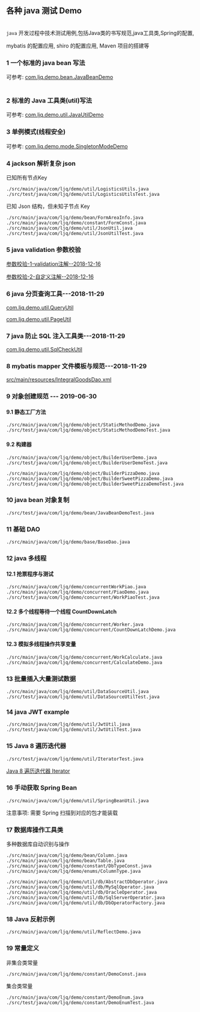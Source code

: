## 各种 java 测试 Demo  

​    
`java` 开发过程中技术测试用例,包括Java类的书写规范,java工具类,Spring的配置,  

mybatis 的配置应用, shiro 的配置应用, Maven 项目的搭建等      

### 1 一个标准的 java bean 写法  

可参考: [com.ljq.demo.bean.JavaBeanDemo](src/main/java/com/ljq/demo/bean/JavaBeanDemo.java)  
​        
### 2 标准的 Java 工具类(util)写法  

可参考: [com.ljq.demo.util.JavaUtilDemo](src/main/java/com/ljq/demo/util/JavaUtilDemo.java)  

### 3 单例模式(线程安全)  

可参考: [com.ljq.demo.mode.SingletonModeDemo](src/main/java/com/ljq/demo/mode/SingletonModeDemo.java)  

### 4 jackson 解析复杂 json  

已知所有节点Key

```
./src/main/java/com/ljq/demo/util/LogisticsUtils.java
./src/test/java/com/ljq/demo/util/LogisticsUtilsTest.java
```

已知 Json 结构，但未知子节点 Key

```
./src/main/java/com/ljq/demo/bean/FormAreaInfo.java
./src/main/java/com/ljq/demo/constant/FormConst.java
./src/main/java/com/ljq/demo/util/JsonUtil.java
./src/test/java/com/ljq/demo/util/JsonUtilTest.java
```

### 5 java validation 参数校验  

[参数校验-1-validation注解--2018-12-16](doc/1.参数校验-1-validation注解.md "doc/1.参数校验-1-validation注解.md")  

[参数校验-2-自定义注解--2018-12-16](doc/2.参数校验-2-自定义注解.md "doc/2.参数校验-2-自定义注解.md")  

### 6 java 分页查询工具---2018-11-29    

[com.ljq.demo.util.QueryUtil](src/main/java/com/ljq/demo/util/QueryUtil.java "src/main/java/com/ljq/demo/util/QueryUtil.java")  

[com.ljq.demo.util.PageUtil](src/main/java/com/ljq/demo/util/PageUtil.java "src/main/java/com/ljq/demo/util/PageUtil.java")  

### 7 java 防止 SQL 注入工具类---2018-11-29  

[com.ljq.demo.util.SqlCheckUtil](src/main/java/com/ljq/demo/util/SqlCheckUtil.java "src/main/java/com/ljq/demo/util/SqlCheckUtil.java")  

### 8 mybatis mapper 文件模板与规范---2018-11-29    

[src/main/resources/IntegralGoodsDao.xml](src/main/resources/IntegralGoodsDao.xml "src/main/resources/IntegralGoodsDao.xml")  

### 9 对象创建规范 --- 2019-06-30  

#### 9.1 静态工厂方法  

```
./src/main/java/com/ljq/demo/object/StaticMethodDemo.java
./src/test/java/com/ljq/demo/object/StaticMethodDemoTest.java
```

#### 9.2 构建器  

```
./src/main/java/com/ljq/demo/object/BuilderUserDemo.java
./src/test/java/com/ljq/demo/object/BuilderUserDemoTest.java

./src/main/java/com/ljq/demo/object/BuilderPizzaDemo.java
./src/main/java/com/ljq/demo/object/BuilderSweetPizzaDemo.java
./src/test/java/com/ljq/demo/object/BuilderSweetPizzaDemoTest.java
```

### 10  java bean 对象复制  

```
./src/test/java/com/ljq/demo/bean/JavaBeanDemoTest.java
```

### 11 基础 DAO  

```
./src/main/java/com/ljq/demo/base/BaseDao.java
```

### 12 java 多线程

#### 12.1 抢票程序与测试   

```
./src/main/java/com/ljq/demo/concurrentWorkPiao.java
./src/main/java/com/ljq/demo/concurrent/PiaoDemo.java
./src/test/java/com/ljq/demo/concurrent/WorkPiaoTest.java
```

#### 12.2 多个线程等待一个线程 CountDownLatch  

```
./src/main/java/com/ljq/demo/concurrent/Worker.java
./src/main/java/com/ljq/demo/concurrent/CountDownLatchDemo.java
```

#### 12.3 模拟多线程操作共享变量  

```
./src/main/java/com/ljq/demo/concurrent/WorkCalculate.java
./src/main/java/com/ljq/demo/concurrent/CalculateDemo.java
```

### 13 批量插入大量测试数据  

```
./src/main/java/com/ljq/demo/util/DataSourceUtil.java
./src/test/java/com/ljq/demo/util/DataSourceUtilTest.java
```

### 14 java JWT example  

```
./src/main/java/com/ljq/demo/util/JwtUtil.java
./src/test/java/com/ljq/demo/util/JwtUtilTest.java
```

### 15 Java 8 遍历迭代器  

```
./src/test/java/com/ljq/demo/util/IteratorTest.java
```

[Java 8 遍历迭代器 Iterator](https://blog.csdn.net/mrqiang9001/article/details/108275318 "https://blog.csdn.net/mrqiang9001/article/details/108275318")  

### 16 手动获取 Spring Bean  

```
./src/main/java/com/ljq/demo/util/SpringBeanUtil.java
```

注意事项: 需要 Spring 扫描到对应的包才能装载  

### 17 数据库操作工具类  

多种数据库自动识别与操作  

```
./src/main/java/com/ljq/demo/bean/Column.java
./src/main/java/com/ljq/demo/bean/Table.java
./src/main/java/com/ljq/demo/constant/DbTypeConst.java
./src/main/java/com/ljq/demo/enums/ColumnType.java

./src/main/java/com/ljq/demo/util/db/AbstractDbOperator.java
./src/main/java/com/ljq/demo/util/db/MySqlOperator.java
./src/main/java/com/ljq/demo/util/db/OracleOperator.java
./src/main/java/com/ljq/demo/util/db/SqlServerOperator.java
./src/main/java/com/ljq/demo/util/db/DbOperatorFactory.java
```

### 18 Java 反射示例  

```
./src/main/java/com/ljq/demo/util/ReflectDemo.java
```

### 19 常量定义  
    
非集合类常量  

```
./src/main/java/com/ljq/demo/constant/DemoConst.java
```

集合类常量  
    
```
./src/main/java/com/ljq/demo/constant/DemoEnum.java
./src/test/java/com/ljq/demo/constant/DemoEnumTest.java
```
    













